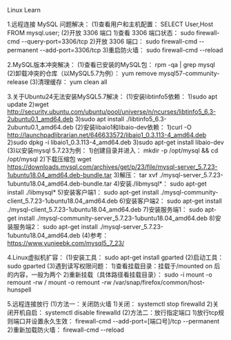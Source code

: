 Linux Learn

1.远程连接 MySQL 问题解决：
(1)查看用户和主机配置：
SELECT User,Host FROM mysql.user;
(2)开放 3306 端口
    1)查看 3306 端口状态：
        sudo firewall-cmd --query-port=3306/tcp
    2)开放 3306 端口：
        sudo firewall-cmd --permanent --add-port=3306/tcp
    3)重启防火墙：
        sudo firewall-cmd --reload

2.MySQL版本冲突解决：
(1)查看已安装的MySQL包：
    rpm -qa | grep mysql
(2)卸载冲突的仓库（以MySQL5.7为例）：
    yum remove mysql57-community-release
(3)清理缓存：
    yum clean all

3.关于Ubuntu24无法安装MySQL5.7解决：
(1)安装libtinfo5依赖：
    1)sudo apt update
    2)wget http://security.ubuntu.com/ubuntu/pool/universe/n/ncurses/libtinfo5_6.3-2ubuntu0.1_amd64.deb
    3)sudo apt install ./libtinfo5_6.3-2ubuntu0.1_amd64.deb
(2)安装libaio1和libaio-dev依赖：
    1)curl -O http://launchpadlibrarian.net/646633572/libaio1_0.3.113-4_amd64.deb
    2)sudo dpkg -i libaio1_0.3.113-4_amd64.deb
    3)sudo apt-get install libaio-dev
(3)以安装mysql 5.7.23为例：
    1)创建目录并进入：
        mkdir -p /opt/mysql && cd /opt/mysql
    2)下载压缩包
        wget https://downloads.mysql.com/archives/get/p/23/file/mysql-server_5.7.23-1ubuntu18.04_amd64.deb-bundle.tar
    3)解压：
        tar xvf ./mysql-server_5.7.23-1ubuntu18.04_amd64.deb-bundle.tar
    4)安装./libmysql*：
        sudo apt-get install ./libmysql*
    5)安装客户端1：
        sudo apt-get install ./mysql-community-client_5.7.23-1ubuntu18.04_amd64.deb
    6)安装客户端2：
        sudo apt-get install ./mysql-client_5.7.23-1ubuntu18.04_amd64.deb
    7)安装服务端1：
        sudo apt-get install ./mysql-community-server_5.7.23-1ubuntu18.04_amd64.deb
    8)安装服务端2：
        sudo apt-get install ./mysql-server_5.7.23-1ubuntu18.04_amd64.deb
(4)参考：
    https://www.yunieebk.com/mysql5_7_23/

4.Linux虚拟机扩容：
(1)安装工具：
    sudo apt-get install gparted
(2)启动工具：
    sudo gparted
(3)遇到读写权限问题：
    1)查看挂载目录：挂载于/mounted on 后的内容，一般为两个
    2)重新挂载（具体路径看挂载目录）：
        sudo -i
        mount -o remount -rw /
        mount -o remount -rw /var/snap/firefox/common/host-hunspell

5.远程连接放行
(1)方法一：关闭防火墙
    1)关闭：
        systemctl stop firewalld
    2)关闭开机自启：
        systemctl disable firewalld
(2)方法二：放行指定端口
    1)放行tcp规则端口并设置永久生效：
        firewall-cmd --add-port=[端口号]/tcp --permanent
    2)重新加载防火墙：
        firewall-cmd --reload